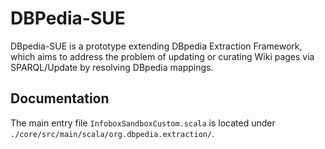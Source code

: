 # DBPedia-SUE

DBpedia-SUE is a prototype extending DBpedia Extraction Framework, which aims to address the problem of updating or curating Wiki pages via SPARQL/Update by resolving DBpedia mappings. 

## Documentation

The main entry file `InfoboxSandboxCustom.scala` is located under `./core/src/main/scala/org.dbpedia.extraction/`.



